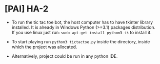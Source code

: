 # [PAI] HA-2
* To run the tic tac toe bot, the host computer has to have tkinter library installed. 
It is already in Windows Python (>=3.1) packages distribution. If you use linux just run: 
    ```sudo apt-get install python3-tk``` to install it.
    
* To start playing run ```python3 tictactoe.py``` inside the directory, inside which the 
project was allocated.

* Alternatively, project could be run in any python IDE.